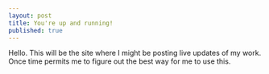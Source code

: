 ```yaml
---
layout: post
title: You're up and running!
published: true
---
```


Hello. This will be the site where I might be posting live updates of my work. Once time permits me to figure out the best way for me to use this. 
